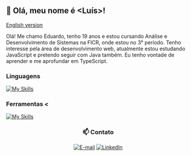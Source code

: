 ## 👾 Olá, meu nome é <Luís>!

  [English version](README_en.md)


Olá! Me chamo Eduardo, tenho 19 anos e estou cursando Análise e Desenvolvimento de Sistemas na FICR, onde estou no 3° período. Tenho interesse pela área de desenvolvimento web, atualmente estou estudando JavaScript e pretendo seguir com Java também. Eu tenho vontade de aprender e me aprofundar em TypeScript. 


<div>
  <h3> Linguagens </h3>


 [![My Skills](https://skillicons.dev/icons?i=js,ts,java,html,css)](https://skillicons.dev)
   
</div>

<div>
  <h3> Ferramentas <</h3>
  
 [![My Skills](https://skillicons.dev/icons?i=js,ts,java,html,css)](https://skillicons.dev)
 
</div>

   


<div align="center">
  <h3> 📫 Contato </h3>

  [![E-mail](https://custom-icon-badges.demolab.com/badge/-Email-dc262d?style=for-the-badge&logo=mail&logoColor=white)](mailto:luiseduardocass06@gmail.com)
  [![LinkedIn](https://custom-icon-badges.demolab.com/badge/-LinkedIn-0A66C2?style=for-the-badge&logo=linkedin-app-white-icon)](https://www.linkedin.com/in/luiseduardocassimiro/)

</div>

